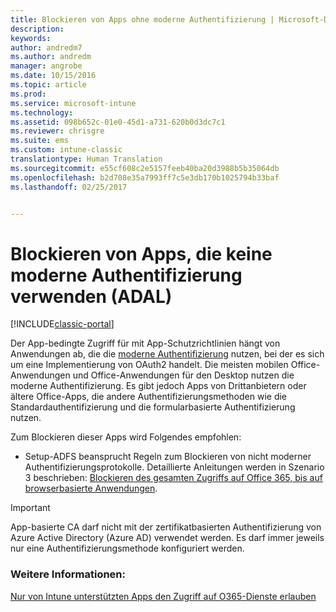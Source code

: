 ```yaml
---
title: Blockieren von Apps ohne moderne Authentifizierung | Microsoft-Dokumentation
description: 
keywords: 
author: andredm7
ms.author: andredm
manager: angrobe
ms.date: 10/15/2016
ms.topic: article
ms.prod: 
ms.service: microsoft-intune
ms.technology: 
ms.assetid: 098b652c-01e0-45d1-a731-620b0d3dc7c1
ms.reviewer: chrisgre
ms.suite: ems
ms.custom: intune-classic
translationtype: Human Translation
ms.sourcegitcommit: e55cf608c2e5157feeb40ba20d3988b5b35064db
ms.openlocfilehash: b2d708e35a7993ff7c5e3db170b1025794b33baf
ms.lasthandoff: 02/25/2017


---
```


# <a name="block-apps-that-do-not-use-modern-authentication-adal"></a>Blockieren von Apps, die keine moderne Authentifizierung verwenden (ADAL)

[!INCLUDE[classic-portal](../includes/classic-portal.md)]

Der App-bedingte Zugriff für mit App-Schutzrichtlinien hängt von Anwendungen ab, die die [moderne Authentifizierung](https://support.office.com/en-US/article/Using-Office-365-modern-authentication-with-Office-clients-776c0036-66fd-41cb-8928-5495c0f9168a) nutzen, bei der es sich um eine Implementierung von OAuth2 handelt. Die meisten mobilen Office-Anwendungen und Office-Anwendungen für den Desktop nutzen die moderne Authentifizierung. Es gibt jedoch Apps von Drittanbietern oder ältere Office-Apps, die andere Authentifizierungsmethoden wie die Standardauthentifizierung und die formularbasierte Authentifizierung nutzen.

Zum Blockieren dieser Apps wird Folgendes empfohlen:

* Setup-ADFS beansprucht Regeln zum Blockieren von nicht moderner Authentifizierungsprotokolle. Detaillierte Anleitungen werden in Szenario 3 beschrieben: [Blockieren des gesamten Zugriffs auf Office 365, bis auf browserbasierte Anwendungen](https://technet.microsoft.com/library/dn592182.aspx).

>[!IMPORTANT]
>App-basierte CA darf nicht mit der zertifikatbasierten Authentifizierung von Azure Active Directory (Azure AD) verwendet werden. Es darf immer jeweils nur eine Authentifizierungsmethode konfiguriert werden.

### <a name="see-also"></a>Weitere Informationen:
[Nur von Intune unterstützten Apps den Zugriff auf O365-Dienste erlauben](allow-policy-managed-apps-access-to-o365.md)


